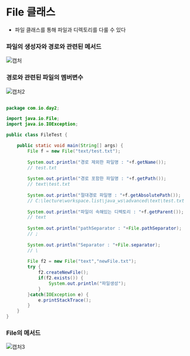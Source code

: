 # File 클래스
- 파일 클래스를 통해 파일과 디렉토리를 다룰 수 있다   

### 파일의 생성자와 경로와 관련된 메서드
![캡처](https://user-images.githubusercontent.com/99188096/163098100-e634cbda-aa29-4bb9-bdd3-c1a22f25db16.PNG)   

### 경로와 관련된 파일의 멤버변수
![캡처2](https://user-images.githubusercontent.com/99188096/163098157-fd317dfa-7433-4d20-a794-baee14feb403.PNG)

```java

package com.io.day2;

import java.io.File;
import java.io.IOException;

public class FileTest {

	public static void main(String[] args) {
		File f = new File("text/test.txt");
		
		System.out.println("경로 제외한 파일명 : "+f.getName()); 
		// test.txt
		
		System.out.println("경로 포함한 파일명 : "+f.getPath()); 
		// text\test.txt
		
		System.out.println("절대경로 파일명 : "+f.getAbsolutePath()); 
		// C:\lecture\workspace.list\java_ws\advanced\text\test.txt
		
		System.out.println("파일이 속해있는 디렉토리 : "+f.getParent());
		// text
		
		System.out.println("pathSeparator : "+File.pathSeparator);
		// ;
		
		System.out.println("Separator : "+File.separator);
		// \
		
		File f2 = new File("text","newFile.txt");
		try {
			f2.createNewFile();
			if(f2.exists()) {
				System.out.println("파일생성");
			}
		}catch(IOException e) {
			e.printStackTrace();
		}
	}
}

```

### File의 메서드   
![캡처3](https://user-images.githubusercontent.com/99188096/163098925-b7cf8fd7-0d41-4deb-8bd7-055b809c7aae.PNG)   

